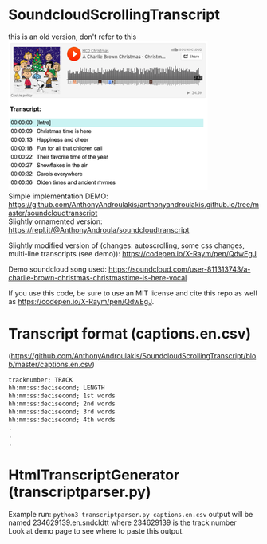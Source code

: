 # SoundcloudScrollingTranscript
this is an old version, don't refer to this
<a href="https://soundcloudtranscript.anthonyandroula.repl.co"><img src="https://github.com/AnthonyAndroulakis/SoundcloudScrollingTranscript/blob/master/screenshot.png" alt="screenshot" width="400" height="300"></a><br>
Simple implementation DEMO:  https://github.com/AnthonyAndroulakis/anthonyandroulakis.github.io/tree/master/soundcloudtranscript         
Slightly ornamented version: https://repl.it/@AnthonyAndroula/soundcloudtranscript

Slightly modified version of (changes: autoscrolling, some css changes, multi-line transcripts (see demo)):
https://codepen.io/X-Raym/pen/QdwEgJ

Demo soundcloud song used: https://soundcloud.com/user-811313743/a-charlie-brown-christmas-christmastime-is-here-vocal

If you use this code, be sure to use an MIT license and cite this repo as well as https://codepen.io/X-Raym/pen/QdwEgJ.

# Transcript format (captions.en.csv)
(https://github.com/AnthonyAndroulakis/SoundcloudScrollingTranscript/blob/master/captions.en.csv)     
```
tracknumber; TRACK
hh:mm:ss:decisecond; LENGTH    
hh:mm:ss:decisecond; 1st words    
hh:mm:ss:decisecond; 2nd words    
hh:mm:ss:decisecond; 3rd words    
hh:mm:ss:decisecond; 4th words     
.     
.     
.     
```

# HtmlTranscriptGenerator (transcriptparser.py)
Example run: `python3 transcriptparser.py captions.en.csv` output will be named 234629139.en.sndcldtt where 234629139 is the track number      
Look at demo page to see where to paste this output.
